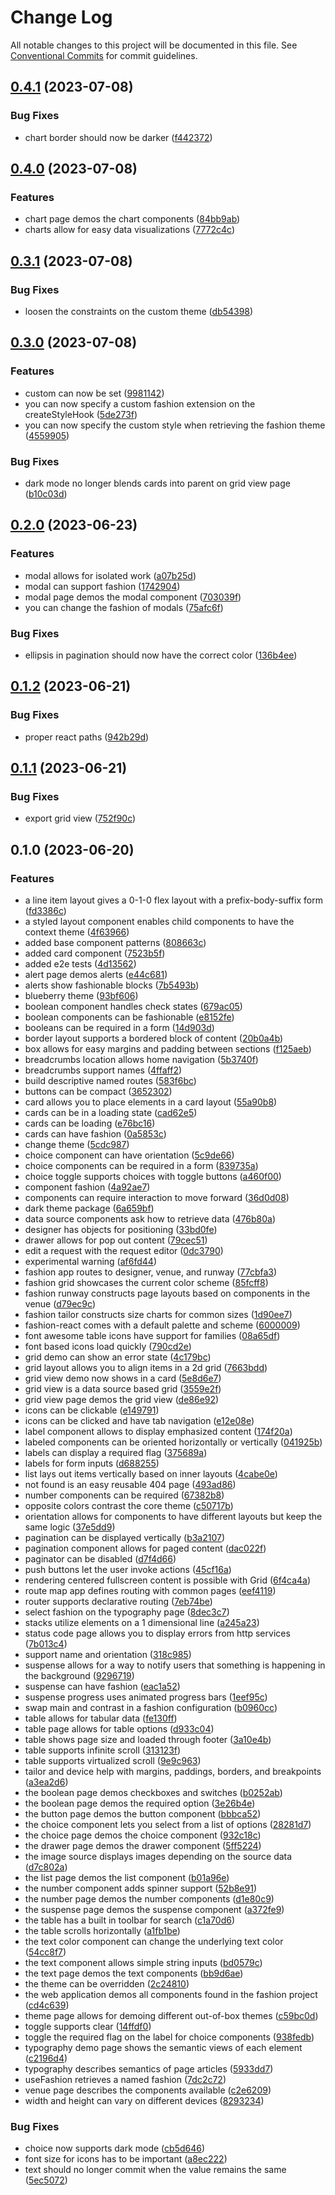 # Change Log

All notable changes to this project will be documented in this file.
See [Conventional Commits](https://conventionalcommits.org) for commit guidelines.

## [0.4.1](https://github.com/zthun/fashion/compare/v0.4.0...v0.4.1) (2023-07-08)


### Bug Fixes

* chart border should now be darker ([f442372](https://github.com/zthun/fashion/commit/f442372e138a6f3f62264c00fffac7d4851412ae))



## [0.4.0](https://github.com/zthun/fashion/compare/v0.3.1...v0.4.0) (2023-07-08)


### Features

* chart page demos the chart components ([84bb9ab](https://github.com/zthun/fashion/commit/84bb9abf3ee8891136d97d25837630bf8750d4cc))
* charts allow for easy data visualizations ([7772c4c](https://github.com/zthun/fashion/commit/7772c4c1e96d414e816b9dfc32993ef48b778bb8))



## [0.3.1](https://github.com/zthun/fashion/compare/v0.3.0...v0.3.1) (2023-07-08)


### Bug Fixes

* loosen the constraints on the custom theme ([db54398](https://github.com/zthun/fashion/commit/db54398b4c2b6689f2ea4f6ea0936ac3208e8d0e))



## [0.3.0](https://github.com/zthun/fashion/compare/v0.2.0...v0.3.0) (2023-07-08)


### Features

* custom can now be set ([9981142](https://github.com/zthun/fashion/commit/998114220955c556df378279769cf4d3464434d1))
* you can now specify a custom fashion extension on the createStyleHook ([5de273f](https://github.com/zthun/fashion/commit/5de273f08bb0409eef1cdc2c2ca40bb9d90cf5fc))
* you can now specify the custom style when retrieving the fashion theme ([4559905](https://github.com/zthun/fashion/commit/45599050c66b1c48635f3da3f989e86e385a9b90))


### Bug Fixes

* dark mode no longer blends cards into parent on grid view page ([b10c03d](https://github.com/zthun/fashion/commit/b10c03d98502989a573ec098d11d6cd5f62e11f9))



## [0.2.0](https://github.com/zthun/fashion/compare/v0.1.2...v0.2.0) (2023-06-23)


### Features

* modal allows for isolated work ([a07b25d](https://github.com/zthun/fashion/commit/a07b25ddef6fa33299d7e81f179a66c615a3c645))
* modal can support fashion ([1742904](https://github.com/zthun/fashion/commit/1742904ed784df624ce79ad1fc3b0680b7fd7037))
* modal page demos the modal component ([703039f](https://github.com/zthun/fashion/commit/703039f72e675b8b698b7756c74f3bb4cd1f12e9))
* you can change the fashion of modals ([75afc6f](https://github.com/zthun/fashion/commit/75afc6f96f9b2f80e928dcbeef2ab1d7226bcb27))


### Bug Fixes

* ellipsis in pagination should now have the correct color ([136b4ee](https://github.com/zthun/fashion/commit/136b4eea4ab3c7e7b14f4cec73dcb530f4c99271))



## [0.1.2](https://github.com/zthun/fashion/compare/v0.1.1...v0.1.2) (2023-06-21)


### Bug Fixes

* proper react paths ([942b29d](https://github.com/zthun/fashion/commit/942b29db4d8530d52eca952a266efa371a973e5a))



## [0.1.1](https://github.com/zthun/fashion/compare/v0.1.0...v0.1.1) (2023-06-21)


### Bug Fixes

* export grid view ([752f90c](https://github.com/zthun/fashion/commit/752f90c5f4559c5669e63ec507451b9304bf3df0))



## 0.1.0 (2023-06-20)


### Features

* a line item layout gives a 0-1-0 flex layout with a prefix-body-suffix form ([fd3386c](https://github.com/zthun/fashion/commit/fd3386c323a0292d2b88facd57625c99eb670e27))
* a styled layout component enables child components to have the context theme ([4f63966](https://github.com/zthun/fashion/commit/4f6396622d67601186b9c952e852d84687d37370))
* added base component patterns ([808663c](https://github.com/zthun/fashion/commit/808663c153e2d819fc507037487c6c817560908b))
* added card component ([7523b5f](https://github.com/zthun/fashion/commit/7523b5fcd6ee16d6be16967f0949936b7b9170dd))
* added e2e tests ([4d13562](https://github.com/zthun/fashion/commit/4d13562548d4f657cad5d3f4a118a9f0f3ab6bb0))
* alert page demos alerts ([e44c681](https://github.com/zthun/fashion/commit/e44c681b2d59aedb20378f9cdfe1bd7c4b398445))
* alerts show fashionable blocks ([7b5493b](https://github.com/zthun/fashion/commit/7b5493ba5e040d40cbd13d2ea122f5a266590404))
* blueberry theme ([93bf606](https://github.com/zthun/fashion/commit/93bf6065d724e1f119d494798ff87a492b592807))
* boolean component handles check states ([679ac05](https://github.com/zthun/fashion/commit/679ac0563a4d092bbe8b2ca71c226cea5ab421ee))
* boolean components can be fashionable ([e8152fe](https://github.com/zthun/fashion/commit/e8152fe4d9c5bad3d6a2d3030131c34692661440))
* booleans can be required in a form ([14d903d](https://github.com/zthun/fashion/commit/14d903d5e3082ffc04896e0f9d797c7556b1b384))
* border layout supports a bordered block of content ([20b0a4b](https://github.com/zthun/fashion/commit/20b0a4bb18468fc71d4407157b592ffac05977dd))
* box allows for easy margins and padding between sections ([f125aeb](https://github.com/zthun/fashion/commit/f125aeb1b05aa84cc20daed7cb79366f38891fe5))
* breadcrumbs location allows home navigation ([5b3740f](https://github.com/zthun/fashion/commit/5b3740ff277731a3eed9900431f939b57482eaf3))
* breadcrumbs support names ([4ffaff2](https://github.com/zthun/fashion/commit/4ffaff26a6093e6ae3ccc9472451c99dc1c309ba))
* build descriptive named routes ([583f6bc](https://github.com/zthun/fashion/commit/583f6bcfc3e9684ed857148a1c511967f2340676))
* buttons can be compact ([3652302](https://github.com/zthun/fashion/commit/3652302699d4c7c93d2dd59daf0d876571a81cc5))
* card allows you to place elements in a card layout ([55a90b8](https://github.com/zthun/fashion/commit/55a90b867d9feb1467a213032f784fc91eea6a37))
* cards can be in a loading state ([cad62e5](https://github.com/zthun/fashion/commit/cad62e54750e01984310822bc88124dc7ff830d8))
* cards can be loading ([e76bc16](https://github.com/zthun/fashion/commit/e76bc162f284691be7cb4cc7fd1fb9473126c61a))
* cards can have fashion ([0a5853c](https://github.com/zthun/fashion/commit/0a5853ca51ed18121280c2a9654529de37de98fb))
* change theme ([5cdc987](https://github.com/zthun/fashion/commit/5cdc987a02d5c52eb115fd6992e379422b7b30b7))
* choice component can have orientation ([5c9de66](https://github.com/zthun/fashion/commit/5c9de662f7d67f2b5eb1a3378e40be4478913840))
* choice components can be required in a form ([839735a](https://github.com/zthun/fashion/commit/839735a4978e207d17c0430f025ccf84c93ce5ea))
* choice toggle supports choices with toggle buttons ([a460f00](https://github.com/zthun/fashion/commit/a460f00c5e85cfce05810eac2fb1ef514a28d1cd))
* component fashion ([4a92ae7](https://github.com/zthun/fashion/commit/4a92ae7214a80685e6cc21e86d52e93e3c9604e7))
* components can require interaction to move forward ([36d0d08](https://github.com/zthun/fashion/commit/36d0d0838ff63e4d4f6251de372ab52dc48f3ccf))
* dark theme package ([6a659bf](https://github.com/zthun/fashion/commit/6a659bf32800d12b6e2d63eb417497ffdc53877d))
* data source components ask how to retrieve data ([476b80a](https://github.com/zthun/fashion/commit/476b80a32e56c59cff2d304cf75c611fef53957c))
* designer has objects for positioning ([33bd0fe](https://github.com/zthun/fashion/commit/33bd0fee8a7c48697ba6910b7b1e3cb9895a2f69))
* drawer allows for pop out content ([79cec51](https://github.com/zthun/fashion/commit/79cec51f7a3253a0bfcffcad51f95871f4d4cf61))
* edit a request with the request editor ([0dc3790](https://github.com/zthun/fashion/commit/0dc3790ea4158e694d8dc768d26e15293f6c1773))
* experimental warning ([af6fd44](https://github.com/zthun/fashion/commit/af6fd4422966e1adf43b06ffa081c23a83eabca5))
* fashion app routes to designer, venue, and runway ([77cbfa3](https://github.com/zthun/fashion/commit/77cbfa3329fe7d231d35b7e8a5f1f8f14fcb7ce2))
* fashion grid showcases the current color scheme ([85fcff8](https://github.com/zthun/fashion/commit/85fcff8435e381572ba45a65f63efd229c311b04))
* fashion runway constructs page layouts based on components in the venue ([d79ec9c](https://github.com/zthun/fashion/commit/d79ec9c7280651cb8bf873af7ec355d344739e0d))
* fashion tailor constructs size charts for common sizes ([1d90ee7](https://github.com/zthun/fashion/commit/1d90ee74cc94148f6876fe5fdb36192c4ff03867))
* fashion-react comes with a default palette and scheme ([6000009](https://github.com/zthun/fashion/commit/6000009497f77379b50fe064c5a44cb2004d57f0))
* font awesome table icons have support for families ([08a65df](https://github.com/zthun/fashion/commit/08a65df622a89b348585bd15401b6b66bad6d1e9))
* font based icons load quickly ([790cd2e](https://github.com/zthun/fashion/commit/790cd2e18c641943c6e8d8e79149090df048f3ad))
* grid demo can show an error state ([4c179bc](https://github.com/zthun/fashion/commit/4c179bcaad5a52452e2eaeeb0763a14e2be30717))
* grid layout allows you to align items in a 2d grid ([7663bdd](https://github.com/zthun/fashion/commit/7663bddd62e493c631294a4435306ee975156747))
* grid view demo now shows in a card ([5e8d6e7](https://github.com/zthun/fashion/commit/5e8d6e7762f63aa6cf8f3210772211aeae61bead))
* grid view is a data source based grid ([3559e2f](https://github.com/zthun/fashion/commit/3559e2ff9e300eb9e0087fd635a83b1422b5eca4))
* grid view page demos the grid view ([de86e92](https://github.com/zthun/fashion/commit/de86e92cbebcec9a65d1cd86a2cd7593f862c8d0))
* icons can be clickable ([e149791](https://github.com/zthun/fashion/commit/e149791def157bb5d208a24b8f4f3af83c061d17))
* icons can be clicked and have tab navigation ([e12e08e](https://github.com/zthun/fashion/commit/e12e08e69f94d40d9630eb54920264d41cf8489f))
* label component allows to display emphasized content ([174f20a](https://github.com/zthun/fashion/commit/174f20a0b31d0be8f4947c4e28dc49322e1ffc31))
* labeled components can be oriented horizontally or vertically ([041925b](https://github.com/zthun/fashion/commit/041925ba325af2c3e4c3177430f6d9d50e2464a1))
* labels can display a required flag ([375689a](https://github.com/zthun/fashion/commit/375689adf6d2e64ddc7098dc92fca986352cc88d))
* labels for form inputs ([d688255](https://github.com/zthun/fashion/commit/d688255f42a6b9eca6a12a1e16fe6a7d6a2021b9))
* list lays out items vertically based on inner layouts ([4cabe0e](https://github.com/zthun/fashion/commit/4cabe0e52e6b84f289ffeeb606abd2c9b095cc03))
* not found is an easy reusable 404 page ([493ad86](https://github.com/zthun/fashion/commit/493ad86d998da02222522caa27566a65aea2e73b))
* number components can be required ([67382b8](https://github.com/zthun/fashion/commit/67382b8367d0846cfac7f26ff986639fe5032683))
* opposite colors contrast the core theme ([c50717b](https://github.com/zthun/fashion/commit/c50717b9d31cb274123e0ea906614278dffc237d))
* orientation allows for components to have different layouts but keep the same logic ([37e5dd9](https://github.com/zthun/fashion/commit/37e5dd9006d9a7f4b5bd9e5bd65de9ab78556903))
* pagination can be displayed vertically ([b3a2107](https://github.com/zthun/fashion/commit/b3a2107dac433e00f2fac79b867605f10e161fec))
* pagination component allows for paged content ([dac022f](https://github.com/zthun/fashion/commit/dac022f6a6f2573edbe83c1fcbd4fc3f080cb7c7))
* paginator can be disabled ([d7f4d66](https://github.com/zthun/fashion/commit/d7f4d66f2b3bc87742b3aa718d166d102430d0b2))
* push buttons let the user invoke actions ([45cf16a](https://github.com/zthun/fashion/commit/45cf16a2a11d8a71ff0b597a273fa3f70241724a))
* rendering centered fullscreen content is possible with Grid ([6f4ca4a](https://github.com/zthun/fashion/commit/6f4ca4a028094f92e1aa12578f61b67dc9cab08f))
* route map app defines routing with common pages ([eef4119](https://github.com/zthun/fashion/commit/eef411994f31b30d0359da7f619c53e04497f82a))
* router supports declarative routing ([7eb74be](https://github.com/zthun/fashion/commit/7eb74bef8cf0aaa4c131ec2fc1bbd7b05069dc4b))
* select fashion on the typography page ([8dec3c7](https://github.com/zthun/fashion/commit/8dec3c7ab486a738b197316577ef89726a1c237c))
* stacks utilize elements on a 1 dimensional line ([a245a23](https://github.com/zthun/fashion/commit/a245a23707a3f46319439576f26e5b13c1fb6e1b))
* status code page allows you to display errors from http services ([7b013c4](https://github.com/zthun/fashion/commit/7b013c4b2db38d45b63538b16b3a3fd15f8a8d9e))
* support name and orientation ([318c985](https://github.com/zthun/fashion/commit/318c98534b49bcd9861d17881f13cddd6e66d1d1))
* suspense allows for a way to notify users that something is happening in the background ([9296719](https://github.com/zthun/fashion/commit/9296719e8de23d8a44ae7cdb0bc4d71a17221439))
* suspense can have fashion ([eac1a52](https://github.com/zthun/fashion/commit/eac1a5246a64a4bfb572d2a87beb33d84190260c))
* suspense progress uses animated progress bars ([1eef95c](https://github.com/zthun/fashion/commit/1eef95cebc0342a02ca3ece44c12fe87f1efd6ac))
* swap main and contrast in a fashion configuration ([b0960cc](https://github.com/zthun/fashion/commit/b0960cc9699dd1e04b0e4010b429cec719fb444b))
* table allows for tabular data ([fe130ff](https://github.com/zthun/fashion/commit/fe130ff12911e18a4bcec61acf05f4d3aa9aa0ea))
* table page allows for table options ([d933c04](https://github.com/zthun/fashion/commit/d933c047974b14289b5a0d99da248a0e987c1148))
* table shows page size and loaded through footer ([3a10e4b](https://github.com/zthun/fashion/commit/3a10e4b097e9aac626df82b1a04c0048b96d4b22))
* table supports infinite scroll ([313123f](https://github.com/zthun/fashion/commit/313123f0b259feb22ada20871747c5a083238dc4))
* table supports virtualized scroll ([9e9c963](https://github.com/zthun/fashion/commit/9e9c9636ac44f6639e91db0d258f20b4b2c3d715))
* tailor and device help with margins, paddings, borders, and breakpoints ([a3ea2d6](https://github.com/zthun/fashion/commit/a3ea2d68688321139223bdcca099a5788314279b))
* the boolean page demos checkboxes and switches ([b0252ab](https://github.com/zthun/fashion/commit/b0252abdd32d2f9cf07ad739f4d1ee583702d696))
* the boolean page demos the required option ([3e26b4e](https://github.com/zthun/fashion/commit/3e26b4e4273f39efe50bb8e685637c9ee331c234))
* the button page demos the button component ([bbbca52](https://github.com/zthun/fashion/commit/bbbca520e2b3d03539e426e20a8e16c86b45651e))
* the choice component lets you select from a list of options ([28281d7](https://github.com/zthun/fashion/commit/28281d795c538eeead91e81a000910b4a7f064b2))
* the choice page demos the choice component ([932c18c](https://github.com/zthun/fashion/commit/932c18c142170be47df141dfcaddd03cf5f3c86f))
* the drawer page demos the drawer component ([5ff5224](https://github.com/zthun/fashion/commit/5ff5224b548d49c459efce14bbb7821ecf256698))
* the image source displays images depending on the source data ([d7c802a](https://github.com/zthun/fashion/commit/d7c802aee4665600ad6fe5bd790c9880cdd93cb2))
* the list page demos the list component ([b01a96e](https://github.com/zthun/fashion/commit/b01a96e6a6f4a6a3e8b7d26fda524c6196ab35d8))
* the number component adds spinner support ([52b8e91](https://github.com/zthun/fashion/commit/52b8e914b226488b188c87eaa458eec24dee84e7))
* the number page demos the number components ([d1e80c9](https://github.com/zthun/fashion/commit/d1e80c9aacef42f8a81fa46790b353a74f941b57))
* the suspense page demos the suspense component ([a372fe9](https://github.com/zthun/fashion/commit/a372fe97d8fba2267cb53c230416c301d2fdbb68))
* the table has a built in toolbar for search ([c1a70d6](https://github.com/zthun/fashion/commit/c1a70d65906fbddaa08f31a29b48098c9be56f5e))
* the table scrolls horizontally ([a1fb1be](https://github.com/zthun/fashion/commit/a1fb1be98ae3d20e36f280fccea434c205048b64))
* the text color component can change the underlying text color ([54cc8f7](https://github.com/zthun/fashion/commit/54cc8f7ca2607c43ce3393dfa9f44d965087dd22))
* the text component allows simple string inputs ([bd0579c](https://github.com/zthun/fashion/commit/bd0579ceb87e99f197025dfc6df26852d6d1a379))
* the text page demos the text components ([bb9d6ae](https://github.com/zthun/fashion/commit/bb9d6aec9ed88a6e03620fc89df71b48ee67da86))
* the theme can be overridden ([2c24810](https://github.com/zthun/fashion/commit/2c2481065aa824bbe8983d9e839f950d8b2da6cb))
* the web application demos all components found in the fashion project ([cd4c639](https://github.com/zthun/fashion/commit/cd4c639f91ac9e06eb55795715e065ae91b1884d))
* theme page allows for demoing different out-of-box themes ([c59bc0d](https://github.com/zthun/fashion/commit/c59bc0dd07242ac19e5c6f24b002f69b6b4e7397))
* toggle supports clear ([14ffdf0](https://github.com/zthun/fashion/commit/14ffdf006d0962be700a43d2f42dd8bd3d15462f))
* toggle the required flag on the label for choice components ([938fedb](https://github.com/zthun/fashion/commit/938fedb6a2260aa6b8f43b92dd83cdffee3be075))
* typography demo page shows the semantic views of each element ([c2196d4](https://github.com/zthun/fashion/commit/c2196d42ebe756c8fada399e853bcfb27847a339))
* typography describes semantics of page articles ([5933dd7](https://github.com/zthun/fashion/commit/5933dd705c5fd82108342c0c2f478fb52ddb0a54))
* useFashion retrieves a named fashion ([7dc2c72](https://github.com/zthun/fashion/commit/7dc2c72d02716ac9f9270eaddc1866a15ce8e645))
* venue page describes the components available ([c2e6209](https://github.com/zthun/fashion/commit/c2e6209ac3a6917742863c589ae32322218025ca))
* width and height can vary on different devices ([8293234](https://github.com/zthun/fashion/commit/8293234bb7a472372cab6e33df776f624e24e8f2))


### Bug Fixes

* choice now supports dark mode ([cb5d646](https://github.com/zthun/fashion/commit/cb5d6469eb2944c0f5e404f20f07852064c558e9))
* font size for icons has to be important ([a8ec222](https://github.com/zthun/fashion/commit/a8ec222651772a8a7575b42b7dc382f1369870be))
* text should no longer commit when the value remains the same ([5ec5072](https://github.com/zthun/fashion/commit/5ec50722ade0ea3bfe215df55b3750225b7b2e50))
